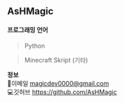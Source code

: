 ## AsHMagic
#### 프로그래밍 언어
> Python

> Minecraft Skript (기타)


**정보**
<br/>
📩이메일 magicdev0000@gmail.com
<br/>
💻깃허브 https://github.com/AsHMagic
